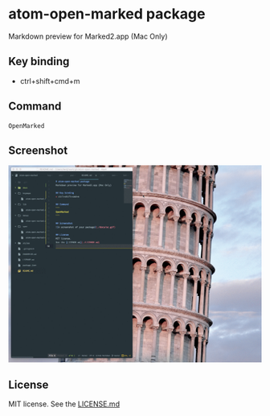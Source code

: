 # atom-open-marked package
Markdown preview for Marked2.app (Mac Only)

## Key binding
* ctrl+shift+cmd+m

## Command
```
OpenMarked
```

## Screenshot
![A screenshot of your package](./docs/sc.gif)

## License
MIT license.
See the [LICENSE.md](./LICENSE.md)
